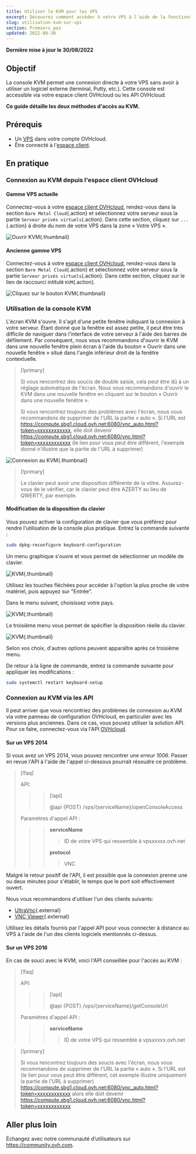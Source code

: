 ```yaml
---
title: Utiliser le KVM pour les VPS
excerpt: Découvrez comment accéder à votre VPS à l'aide de la fonctionnalité KVM
slug: utilisation-kvm-sur-vps
section: Premiers pas
updated: 2022-08-30
---
```


**Dernière mise à jour le 30/08/2022**

## Objectif

La console KVM permet une connexion directe à votre VPS sans avoir à utiliser un logiciel externe (terminal, Putty, etc.). Cette console est accessible via votre espace client OVHcloud ou les API OVHcloud.  

**Ce guide détaille les deux méthodes d'accès au KVM.**

## Prérequis

- Un [VPS](https://www.ovhcloud.com/fr/vps/) dans votre compte OVHcloud.
- Être connecté à l'[espace client](https://www.ovh.com/auth/?action=gotomanager&from=https://www.ovh.com/fr/&ovhSubsidiary=fr).

## En pratique

### Connexion au KVM depuis l'espace client OVHcloud

#### Gamme VPS actuelle

Connectez-vous à votre [espace client OVHcloud](https://www.ovh.com/auth/?action=gotomanager&from=https://www.ovh.com/fr/&ovhSubsidiary=fr), rendez-vous dans la section `Bare Metal Cloud`{.action} et sélectionnez votre serveur sous la partie `Serveur privés virtuels`{.action}. Dans cette section, cliquez sur `...`{.action} à droite du nom de votre VPS dans la zone « Votre VPS ».

![Ouvrir KVM](images/kvm-new1.png){.thumbnail}

#### Ancienne gamme VPS

Connectez-vous à votre [espace client OVHcloud](https://www.ovh.com/auth/?action=gotomanager&from=https://www.ovh.com/fr/&ovhSubsidiary=fr), rendez-vous dans la section `Bare Metal Cloud`{.action} et sélectionnez votre serveur sous la partie `Serveur privés virtuels`{.action}. Dans cette section, cliquez sur le lien de raccourci intitulé `KVM`{.action}.

![Cliquez sur le bouton KVM](images/kvm-new2.png){.thumbnail}

### Utilisation de la console KVM

L'écran KVM s'ouvre. Il s'agit d'une petite fenêtre indiquant la connexion à votre serveur. Étant donné que la fenêtre est assez petite, il peut être très difficile de naviguer dans l'interface de votre serveur à l'aide des barres de défilement. Par conséquent, nous vous recommandons d'ouvrir le KVM dans une nouvelle fenêtre plein écran à l'aide du bouton « Ouvrir dans une nouvelle fenêtre » situé dans l'angle inférieur droit de la fenêtre contextuelle.

> [!primary]
>
> Si vous rencontrez des soucis de double saisie, cela peut être dû à un réglage automatique de l'écran. Nous vous recommandons d'ouvrir le KVM dans une nouvelle fenêtre en cliquant sur le bouton « Ouvrir dans une nouvelle fenêtre ».
>
> Si vous rencontrez toujours des problèmes avec l'écran, nous vous recommandons de supprimer de l'URL la partie « auto ». Si l'URL est https://compute.sbg1.cloud.ovh.net:6080/vnc_auto.html?token=xxxxxxxxxxxx, elle doit devenir https://compute.sbg1.cloud.ovh.net:6080/vnc.html?token=xxxxxxxxxxxx (le lien pour vous peut être différent, l'exemple donné n'illustre que la partie de l'URL à supprimer)
>

![Connexion au KVM](images/kvm_screen.png){.thumbnail}

> [!primary]
>
> Le clavier peut avoir une disposition différente de la vôtre. Assurez-vous de le vérifier, car le clavier peut être AZERTY au lieu de QWERTY, par exemple.
>

#### Modification de la disposition du clavier

Vous pouvez activer la configuration de clavier que vous préférez pour rendre l'utilisation de la console plus pratique. Entrez la commande suivante :

```bash
sudo dpkg-reconfigure keyboard-configuration
```

Un menu graphique s'ouvre et vous permet de sélectionner un modèle de clavier.

![KVM](images/kvm_vps01.png){.thumbnail}

Utilisez les touches fléchées pour accéder à l'option la plus proche de votre matériel, puis appuyez sur "Entrée". 

Dans le menu suivant, choisissez votre pays.

![KVM](images/kvm_vps02.png){.thumbnail}

Le troisième menu vous permet de spécifier la disposition réelle du clavier.

![KVM](images/kvm_vps03.png){.thumbnail}

Selon vos choix, d'autres options peuvent apparaître après ce troisième menu.

De retour à la ligne de commande, entrez la commande suivante pour appliquer les modifications :

```bash
sudo systemctl restart keyboard-setup
```

### Connexion au KVM via les API

Il peut arriver que vous rencontriez des problèmes de connexion au KVM via votre panneau de configuration OVHcloud, en particulier avec les versions plus anciennes. Dans ce cas, vous pouvez utiliser la solution API. Pour ce faire, connectez-vous via l'API [OVHcloud](https://api.ovh.com/).

#### Sur un VPS 2014

Si vous avez un VPS 2014, vous pouvez rencontrer  une *erreur 1006*. Passer en revue l'API à l'aide de l'appel ci-dessous pourrait résoudre ce problème.

> [!faq]
>
> API:
>
>> > [!api]
>> >
>> > @api {POST} /vps/{serviceName}/openConsoleAccess
>> >
>>
>
> Paramètres d'appel API :
>
>> > **serviceName**
>> >
>> >> ID de votre VPS qui ressemble à vpsxxxxx.ovh.net
>> >
>> > **protocol** 
>> >
>> >> VNC
>

Malgré le retour positif de l'API, il est possible que la connexion prenne une ou deux minutes pour s'établir, le temps que le port soit effectivement ouvert.

Nous vous recommandons d'utiliser l'un des clients suivants:

- [UltraVnc](https://www.uvnc.com/downloads/ultravnc.html){.external}
- [VNC Viewer](https://www.realvnc.com/en/connect/download/viewer/){.external}

Utilisez les détails fournis par l'appel API pour vous connecter à distance au VPS à l'aide de l'un des clients logiciels mentionnés ci-dessus.

#### Sur un VPS 2016

En cas de souci avec le KVM, voici l'API conseillée pour l'accès au KVM :

> [!faq]
>
> API:
>
>> > [!api]
>> >
>> > @api {POST} /vps/{serviceName}/getConsoleUrl
>> >
>>
>
> Paramètres d'appel API :
>
>> > **serviceName**
>> >
>> >> ID de votre VPS qui ressemble à vpsxxxxx.ovh.net
>


> [!primary]
>
> Si vous rencontrez toujours des soucis avec l'écran, nous vous recommandons de supprimer de l'URL la partie « auto ». Si l'URL est (le lien pour vous peut être différent, cet exemple illustre uniquement la partie de l'URL à supprimer) https://compute.sbg1.cloud.ovh.net:6080/vnc_auto.html?token=xxxxxxxxxxxx alors elle doit devenir https://compute.sbg1.cloud.ovh.net:6080/vnc.html?token=xxxxxxxxxxxx
>

## Aller plus loin

Échangez avec notre communauté d’utilisateurs sur <https://community.ovh.com>.